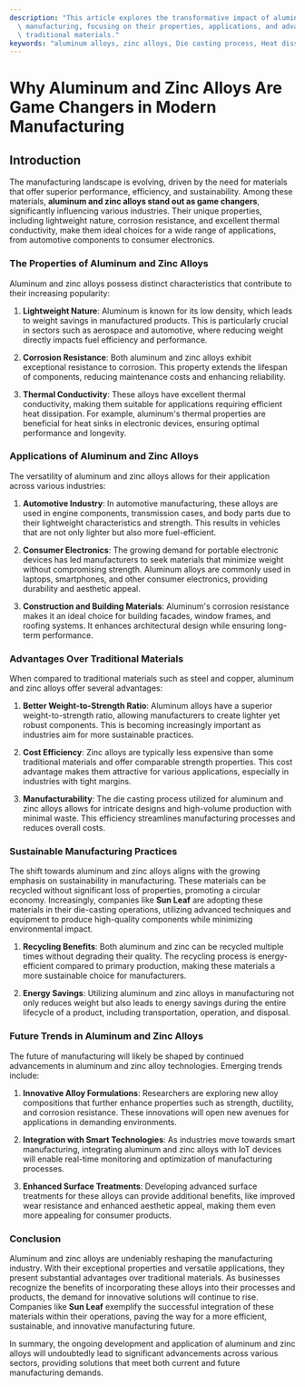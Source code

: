 ```yaml
---
description: "This article explores the transformative impact of aluminum and zinc alloys in modern\
  \ manufacturing, focusing on their properties, applications, and advantages over\
  \ traditional materials."
keywords: "aluminum alloys, zinc alloys, Die casting process, Heat dissipation efficiency"
---
```

# Why Aluminum and Zinc Alloys Are Game Changers in Modern Manufacturing

## Introduction

The manufacturing landscape is evolving, driven by the need for materials that offer superior performance, efficiency, and sustainability. Among these materials, **aluminum and zinc alloys stand out as game changers**, significantly influencing various industries. Their unique properties, including lightweight nature, corrosion resistance, and excellent thermal conductivity, make them ideal choices for a wide range of applications, from automotive components to consumer electronics.

### The Properties of Aluminum and Zinc Alloys

Aluminum and zinc alloys possess distinct characteristics that contribute to their increasing popularity:

1. **Lightweight Nature**: Aluminum is known for its low density, which leads to weight savings in manufactured products. This is particularly crucial in sectors such as aerospace and automotive, where reducing weight directly impacts fuel efficiency and performance.

2. **Corrosion Resistance**: Both aluminum and zinc alloys exhibit exceptional resistance to corrosion. This property extends the lifespan of components, reducing maintenance costs and enhancing reliability.

3. **Thermal Conductivity**: These alloys have excellent thermal conductivity, making them suitable for applications requiring efficient heat dissipation. For example, aluminum's thermal properties are beneficial for heat sinks in electronic devices, ensuring optimal performance and longevity.

### Applications of Aluminum and Zinc Alloys

The versatility of aluminum and zinc alloys allows for their application across various industries:

1. **Automotive Industry**: In automotive manufacturing, these alloys are used in engine components, transmission cases, and body parts due to their lightweight characteristics and strength. This results in vehicles that are not only lighter but also more fuel-efficient.

2. **Consumer Electronics**: The growing demand for portable electronic devices has led manufacturers to seek materials that minimize weight without compromising strength. Aluminum alloys are commonly used in laptops, smartphones, and other consumer electronics, providing durability and aesthetic appeal.

3. **Construction and Building Materials**: Aluminum's corrosion resistance makes it an ideal choice for building facades, window frames, and roofing systems. It enhances architectural design while ensuring long-term performance.

### Advantages Over Traditional Materials

When compared to traditional materials such as steel and copper, aluminum and zinc alloys offer several advantages:

1. **Better Weight-to-Strength Ratio**: Aluminum alloys have a superior weight-to-strength ratio, allowing manufacturers to create lighter yet robust components. This is becoming increasingly important as industries aim for more sustainable practices.

2. **Cost Efficiency**: Zinc alloys are typically less expensive than some traditional materials and offer comparable strength properties. This cost advantage makes them attractive for various applications, especially in industries with tight margins.

3. **Manufacturability**: The die casting process utilized for aluminum and zinc alloys allows for intricate designs and high-volume production with minimal waste. This efficiency streamlines manufacturing processes and reduces overall costs.

### Sustainable Manufacturing Practices

The shift towards aluminum and zinc alloys aligns with the growing emphasis on sustainability in manufacturing. These materials can be recycled without significant loss of properties, promoting a circular economy. Increasingly, companies like **Sun Leaf** are adopting these materials in their die-casting operations, utilizing advanced techniques and equipment to produce high-quality components while minimizing environmental impact.

1. **Recycling Benefits**: Both aluminum and zinc can be recycled multiple times without degrading their quality. The recycling process is energy-efficient compared to primary production, making these materials a more sustainable choice for manufacturers.

2. **Energy Savings**: Utilizing aluminum and zinc alloys in manufacturing not only reduces weight but also leads to energy savings during the entire lifecycle of a product, including transportation, operation, and disposal.

### Future Trends in Aluminum and Zinc Alloys

The future of manufacturing will likely be shaped by continued advancements in aluminum and zinc alloy technologies. Emerging trends include:

1. **Innovative Alloy Formulations**: Researchers are exploring new alloy compositions that further enhance properties such as strength, ductility, and corrosion resistance. These innovations will open new avenues for applications in demanding environments.

2. **Integration with Smart Technologies**: As industries move towards smart manufacturing, integrating aluminum and zinc alloys with IoT devices will enable real-time monitoring and optimization of manufacturing processes.

3. **Enhanced Surface Treatments**: Developing advanced surface treatments for these alloys can provide additional benefits, like improved wear resistance and enhanced aesthetic appeal, making them even more appealing for consumer products.

### Conclusion

Aluminum and zinc alloys are undeniably reshaping the manufacturing industry. With their exceptional properties and versatile applications, they present substantial advantages over traditional materials. As businesses recognize the benefits of incorporating these alloys into their processes and products, the demand for innovative solutions will continue to rise. Companies like **Sun Leaf** exemplify the successful integration of these materials within their operations, paving the way for a more efficient, sustainable, and innovative manufacturing future. 

In summary, the ongoing development and application of aluminum and zinc alloys will undoubtedly lead to significant advancements across various sectors, providing solutions that meet both current and future manufacturing demands.
